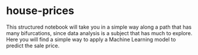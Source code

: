 # house-prices
This structured notebook will take you in a simple way along a path that has many bifurcations, since data analysis is a subject that has much to explore. Here you will find a simple way to apply a Machine Learning model to predict the sale price.
